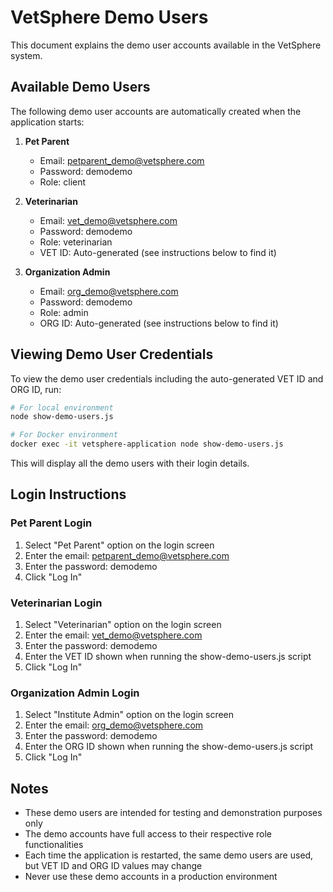 # VetSphere Demo Users

This document explains the demo user accounts available in the VetSphere system.

## Available Demo Users

The following demo user accounts are automatically created when the application starts:

1. **Pet Parent**
   - Email: petparent_demo@vetsphere.com
   - Password: demodemo
   - Role: client

2. **Veterinarian**
   - Email: vet_demo@vetsphere.com
   - Password: demodemo
   - Role: veterinarian
   - VET ID: Auto-generated (see instructions below to find it)

3. **Organization Admin**
   - Email: org_demo@vetsphere.com
   - Password: demodemo
   - Role: admin
   - ORG ID: Auto-generated (see instructions below to find it)

## Viewing Demo User Credentials

To view the demo user credentials including the auto-generated VET ID and ORG ID, run:

```bash
# For local environment
node show-demo-users.js

# For Docker environment
docker exec -it vetsphere-application node show-demo-users.js
```

This will display all the demo users with their login details.

## Login Instructions

### Pet Parent Login
1. Select "Pet Parent" option on the login screen
2. Enter the email: petparent_demo@vetsphere.com
3. Enter the password: demodemo
4. Click "Log In"

### Veterinarian Login
1. Select "Veterinarian" option on the login screen
2. Enter the email: vet_demo@vetsphere.com
3. Enter the password: demodemo
4. Enter the VET ID shown when running the show-demo-users.js script
5. Click "Log In"

### Organization Admin Login
1. Select "Institute Admin" option on the login screen
2. Enter the email: org_demo@vetsphere.com
3. Enter the password: demodemo
4. Enter the ORG ID shown when running the show-demo-users.js script
5. Click "Log In"

## Notes

- These demo users are intended for testing and demonstration purposes only
- The demo accounts have full access to their respective role functionalities
- Each time the application is restarted, the same demo users are used, but VET ID and ORG ID values may change
- Never use these demo accounts in a production environment 